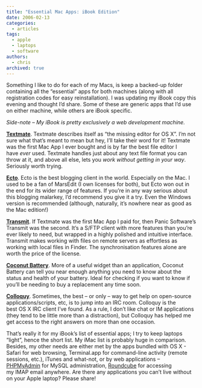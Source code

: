```yaml
---
title: "Essential Mac Apps: iBook Edition"
date: 2006-02-13
categories:
  - articles
tags:
  - apple
  - laptops
  - software
authors:
  - chris
archived: true
---
```


Something I like to do for each of my Macs, is keep a backed-up folder containing all the “essential” apps for both machines (along with all registration codes for easy reinstallation). I was updating my iBook copy this evening and thought I’d share. Some of these are generic apps that I’d use on either machine, while others are iBook specific.

_Side-note – My iBook is pretty exclusively a web development machine._

[**Textmate**](http://www.macromates.com/). Textmate describes itself as “the missing editor for OS X”. I’m not sure what that’s meant to mean but hey, I’ll take their word for it! Textmate was the first Mac App I ever bought and is by far the best file editor I have *ever* used. Textmate handles just about any text file format you can throw at it, and above all else, lets you *work without getting in your way*. Seriously worth trying.

[**Ecto**](http://ecto.kung-foo.tv/). Ecto is the best blogging client in the world. Especially on the Mac. I used to be a fan of MarsEdit (I own licenses for both), but Ecto won out in the end for its wider range of features. If you’re in any way serious about this blogging malarkey, I’d recommend you give it a try. Even the Windows version is recommended (although, naturally, it’s nowhere near as good as the Mac edition!)

[**Transmit**](http://www.panic.com/transmit/). If Textmate was the first Mac App I paid for, then Panic Software’s Transmit was the second. It’s a S/FTP client with more features than you’re ever likely to need, but wrapped in a highly polished and intuitive interface. Transmit makes working with files on remote servers as effortless as working with local files in Finder. The synchronisation features alone are worth the price of the license.

[**Coconut Battery**](http://www.coconut-flavour.com/coconutbattery/). More of a useful widget than an application, Coconut Battery can tell you near enough anything you need to know about the status and health of your battery. Ideal for checking if you want to know if you’ll be needing to buy a replacement any time soon.

[**Colloquy**](http://colloquy.info/). Sometimes, the best – or only – way to get help on open-source applications/scripts, etc, is to jump into an IRC room. Colloquy is the best OS X IRC client I’ve found. As a rule, I don’t like chat or IM applications (they tend to be little more than a distraction), but Colloquy has helped me get access to the right answers on more than one occasion.

That’s really it for my iBook’s list of essential apps; I try to keep laptops “light”, hence the short list. My iMac list is probably huge in comparison. Besides, my other needs are either met by the apps bundled with OS X - Safari for web browsing, Terminal.app for command-line activity (remote sessions, etc.), iTunes and what-not, or by web applications –[PHPMyAdmin](http://www.phpmyadmin.net/) for MySQL administration, [Roundcube](http://www.roundcube.net/) for accessing my IMAP email anywhere. Are there any applications you can’t live without on your Apple laptop? Please share!
